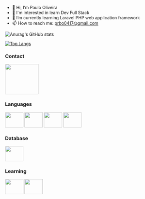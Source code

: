 - 👋 Hi, I’m Paulo Oliveira
- 👀 I'm interested in learn Dev Full Stack
- 🌱 I’m currently learning Laravel PHP web application framework
- 📫 How to reach me: prbo0417@gmail.com

![Anurag's GitHub stats](https://github-readme-stats.vercel.app/api?username=prbo0417&show_icons=true&theme=tokyonight)

[![Top Langs](https://github-readme-stats.vercel.app/api/top-langs/?username=prbo0417&layout=compact)](https://github.com/anuraghazra/github-readme-stats)

### Contact
<a href="https://www.linkedin.com/in/paulo-oliveira-2b53b338/">
<img src="https://cdn.jsdelivr.net/gh/devicons/devicon/icons/linkedin/linkedin-original-wordmark.svg" height="100" width="110" />
</a>

### Languages 
<div>
<img src="https://cdn.jsdelivr.net/gh/devicons/devicon/icons/html5/html5-original-wordmark.svg" height="50" width="60"/>
<img src="https://cdn.jsdelivr.net/gh/devicons/devicon/icons/javascript/javascript-original.svg" height="50" width="60"/>
<img src="https://cdn.jsdelivr.net/gh/devicons/devicon/icons/bootstrap/bootstrap-original.svg" height="50" width="60"/>
<img src="https://cdn.jsdelivr.net/gh/devicons/devicon/icons/php/php-plain.svg" height="50" width="60"/>
</div>

### Database
<img src="https://cdn.jsdelivr.net/gh/devicons/devicon/icons/mysql/mysql-original-wordmark.svg" height="50" width="60"/>
<!---
engendromestre/engendromestre is a ✨ special ✨ repository because its `README.md` (this file) appears on your GitHub profile.
You can click the Preview link to take a look at your changes.
--->

### Learning
<div>
<img src="https://cdn.jsdelivr.net/gh/devicons/devicon/icons/vuejs/vuejs-original-wordmark.svg" height="50" width="60"/>
<img src="https://cdn.jsdelivr.net/gh/devicons/devicon/icons/laravel/laravel-plain-wordmark.svg" height="50" width="60"/>
</div>
          
